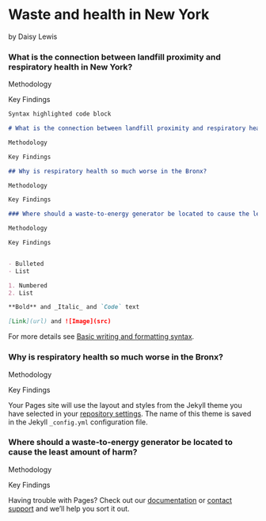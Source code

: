 # Waste and health in New York

by Daisy Lewis

### What is the connection between landfill proximity and respiratory health in New York?

Methodology

Key Findings

```markdown
Syntax highlighted code block

# What is the connection between landfill proximity and respiratory health in New York?

Methodology

Key Findings

## Why is respiratory health so much worse in the Bronx?

Methodology

Key Findings

### Where should a waste-to-energy generator be located to cause the least amount of harm?

Methodology

Key Findings


- Bulleted
- List

1. Numbered
2. List

**Bold** and _Italic_ and `Code` text

[Link](url) and ![Image](src)
```

For more details see [Basic writing and formatting syntax](https://docs.github.com/en/github/writing-on-github/getting-started-with-writing-and-formatting-on-github/basic-writing-and-formatting-syntax).

### Why is respiratory health so much worse in the Bronx?

Methodology

Key Findings

Your Pages site will use the layout and styles from the Jekyll theme you have selected in your [repository settings](https://github.com/daisybellelewis/CP255Project-Proposal/settings/pages). The name of this theme is saved in the Jekyll `_config.yml` configuration file.

### Where should a waste-to-energy generator be located to cause the least amount of harm?

Methodology

Key Findings

Having trouble with Pages? Check out our [documentation](https://docs.github.com/categories/github-pages-basics/) or [contact support](https://support.github.com/contact) and we’ll help you sort it out.

